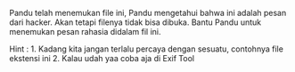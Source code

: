 Pandu telah menemukan file ini, Pandu mengetahui bahwa ini adalah pesan dari hacker. Akan tetapi filenya tidak bisa dibuka. Bantu Pandu untuk menemukan pesan rahasia didalam fil ini.

Hint : 1. Kadang kita jangan terlalu percaya dengan sesuatu, contohnya file ekstensi ini
       2. Kalau udah yaa coba aja di Exif Tool